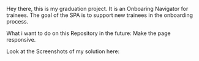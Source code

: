 ﻿Hey there, 
this is my graduation project.
It is an Onboaring Navigator for trainees.
The goal of the SPA is to support new trainees in the onboarding process.

What i want to do on this Repository in the future: Make the page responsive.

Look at the Screenshots of my solution here:
